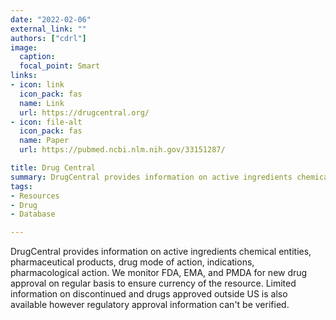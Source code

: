 ```yaml
---
date: "2022-02-06"
external_link: ""
authors: ["cdrl"]
image:
  caption: 
  focal_point: Smart
links:
- icon: link
  icon_pack: fas
  name: Link
  url: https://drugcentral.org/
- icon: file-alt
  icon_pack: fas
  name: Paper
  url: https://pubmed.ncbi.nlm.nih.gov/33151287/

title: Drug Central 
summary: DrugCentral provides information on active ingredients chemical entities, pharmaceutical products, drug mode of action, indications, pharmacological action. 
tags:
- Resources
- Drug
- Database

---
```



DrugCentral provides information on active ingredients chemical entities, pharmaceutical products, drug mode of action, indications, pharmacological action. We monitor FDA, EMA, and PMDA for new drug approval on regular basis to ensure currency of the resource. Limited information on discontinued and drugs approved outside US is also available however regulatory approval information can't be verified.




